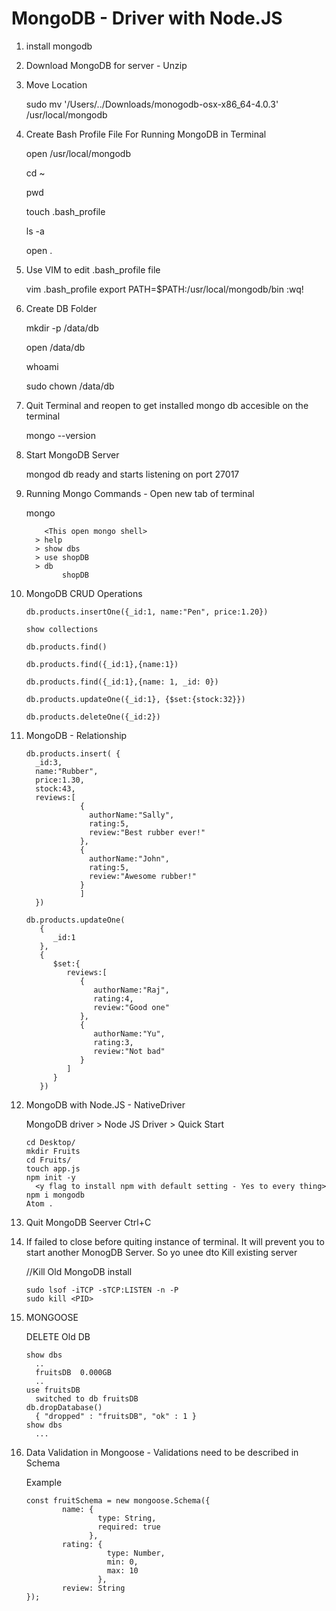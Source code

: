 # MongoDB - Driver with Node.JS

1. install mongodb

2. Download MongoDB for server - Unzip

3. Move Location

      sudo mv '/Users/../Downloads/monogodb-osx-x86_64-4.0.3' /usr/local/mongodb

4. Create Bash Profile File For Running MongoDB in Terminal

      open /usr/local/mongodb

      cd ~

      pwd

      touch .bash_profile

      ls -a

      open .

5. Use VIM to edit .bash_profile file

      vim .bash_profile
      <Press i key>
      export PATH=$PATH:/usr/local/mongodb/bin
      <escape key>
      :wq!

6. Create DB Folder

      mkdir -p /data/db

      open /data/db

      whoami
	       <username>

      sudo chown <username> /data/db

7. Quit Terminal and reopen to get installed mongo db accesible on the terminal


      mongo --version


8. Start MongoDB Server

      mongod
	       db ready and starts listening on port 27017

9. Running Mongo Commands - Open new tab of terminal

      mongo

	       <This open mongo shell>
         > help
         > show dbs
         > use shopDB
         > db
	           shopDB

10. MongoDB CRUD Operations

        db.products.insertOne({_id:1, name:"Pen", price:1.20})

        show collections

        db.products.find()

        db.products.find({_id:1},{name:1})

        db.products.find({_id:1},{name: 1, _id: 0})

        db.products.updateOne({_id:1}, {$set:{stock:32}})

        db.products.deleteOne({_id:2})


11. MongoDB - Relationship


        db.products.insert( {  
          _id:3,
          name:"Rubber",
          price:1.30,
          stock:43,
          reviews:[  
                    {  
                      authorName:"Sally",
                      rating:5,
                      review:"Best rubber ever!"
                    },
                    {  
                      authorName:"John",
                      rating:5,
                      review:"Awesome rubber!"
                    }
                    ]
          })

        db.products.updateOne(
           {  
              _id:1
           },
           {  
              $set:{  
                 reviews:[  
                    {  
                       authorName:"Raj",
                       rating:4,
                       review:"Good one"
                    },
                    {  
                       authorName:"Yu",
                       rating:3,
                       review:"Not bad"
                    }
                 ]
              }
           })


12. MongoDB with Node.JS - NativeDriver

    MongoDB driver > Node JS Driver > Quick Start

        cd Desktop/
        mkdir Fruits
        cd Fruits/
        touch app.js
        npm init -y   		
          <y flag to install npm with default setting - Yes to every thing>
        npm i mongodb
        Atom .


13. Quit MongoDB Seerver
    Ctrl+C

14. If failed to close before quiting instance of terminal. It will prevent you to start another MonogDB Server. So yo unee dto Kill existing server

    //Kill Old MongoDB install

        sudo lsof -iTCP -sTCP:LISTEN -n -P
        sudo kill <PID>


15. MONGOOSE

    DELETE Old DB

        show dbs
          ..
          fruitsDB  0.000GB
          ..
        use fruitsDB
          switched to db fruitsDB
        db.dropDatabase()
          { "dropped" : "fruitsDB", "ok" : 1 }
        show dbs
          ...

16. Data Validation in Mongoose - Validations need to be described in Schema

    Example

        const fruitSchema = new mongoose.Schema({
                name: {
                        type: String,
                        required: true
                      },
                rating: {
                          type: Number,
                          min: 0,
                          max: 10
                        },
                review: String
        });
